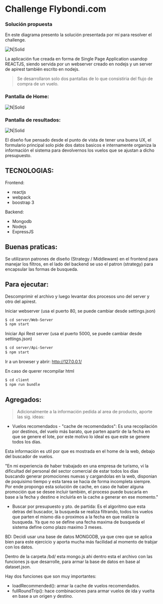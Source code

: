 # Challenge Flybondi.com

### Solución propuesta
En este diagrama presento la solución presentada por mí para resolver el challenge.

![N|Solid](http://damiancipolat.com/webFiles/flybondi-diagram.png)

La aplicación fue creada en forma de Single Page Application usandop REACTJS, siendo servida por un webserver creado en nodejs y un server de apirest también escrito en nodejs.

> Se desarrollaron solo dos pantallas de lo que consistiria del flujo de compra de un vuelo.

### Pantalla de Home:
![N|Solid](http://damiancipolat.com/webFiles/flybondi-home.png)

### Pantalla de resultados:

![N|Solid](http://damiancipolat.com/webFiles/flybondi-resu.png)

El diseño fue pensado desde el punto de vista de tener una buena UX, el formulario principal solo pide dos
datos basicos e internamente organiza la información el sistema para devolvernos los vuelos que se ajustan a dicho presupuesto.

## TECNOLOGIAS:

Frontend:
 - reactjs
 - webpack
 - boostrap 3

Backend:
 - Mongodb
 - Nodejs
 - ExpressJS

## Buenas praticas:
Se utilizaron patrones de diseño (Strategy / Middleware) en el frontend para manejar los filtros, en el lado
del backend se uso el patron (strategy) para encapsular las formas de busqueda.
 
## Para ejecutar:
Descomprimir el archivo y luego levantar dos procesos uno del server y otro del apirest.

Iniciar webserver (usa el puerto 80, se puede cambiar desde settings.json)

```sh
$ cd server/Web-Server
$ npm start
```

Iniciar Api Rest server (usa el puerto 5000, se puede cambiar desde settings.json)

```sh
$ cd server/Api-Server
$ npm start
```

Ir a un browser y abrir:
http://127.0.0.1/

En caso de querer recompilar html
```sh
$ cd client
$ npm run bundle
```

## Agregados:
> Adicionalmente a la información pedida al area de producto, aporte las sig. ideas:

- Vuelos recomendados - "cache de recomendados":
Es una recopilación por destinos, del vuelo más barato, que parten apartir de la fecha
en que se genere el lote, por este motivo lo ideal es que este se genere todos los días.

Esta información es util por que es mostrada en el home de la web, debajo del buscador de vuelos.

"En mi experiencia de haber trabajado en una empresa de turismo, vi la dificultad del personal
del sector comercial de estar todos los días buscando generar promociones nuevas y cargandolas en la web,
disponian de poquisimo tiempo y esta tarea se hacia de forma incompleta siempre. Por ende propongo
esta solución de cache, en caso de haber alguna promoción que se desee incluir también, el proceso
puede buscarla en base a la fecha y destino e incluirla en la cache a generar en ese momento."

- Buscar por presupuesto y pto. de partida:
Es el algoritmo que esta detras del buscador, la busqueda se realiza filtrando, todos los vuelos
que parten el mismo día o proximos a la fecha en que realize la busqueda. Ya que no se define
una fecha maxima de busqueda el sistema define como plazo maximo 3 meses.

BD:
Decidi usar una base de datos MONGODB, ya que creo que se aplica bien para este ejercicio y aporta mucha más
facilidad al momento de trabjar con los datos.

Dentro de la carpeta /bd/ esta mongo.js ahi dentro esta el archivo con las funciones js que desarrolle,
para armar la base de datos en base al dataset.json.

Hay dos funciones que son muy importantes:
- loadRecommended(): armar la cache de vuelos recomendados.
- fullRoundTrip(): hace combinaciones para armar vuelos de ida y vuelta en base a un origen y destino.
